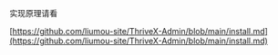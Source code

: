 实现原理请看

[https://github.com/liumou-site/ThriveX-Admin/blob/main/install.md](https://github.com/liumou-site/ThriveX-Admin/blob/main/install.md)


